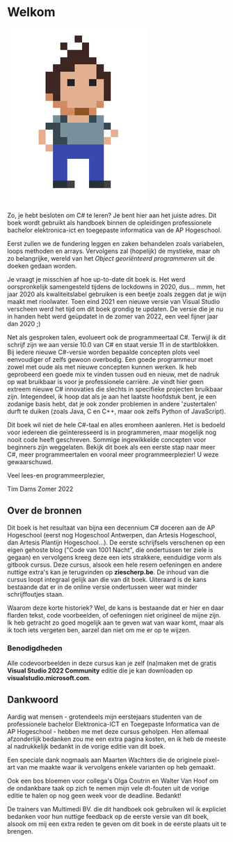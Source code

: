 
# Welkom


![](../assets/me.png)

Zo, je hebt besloten om C# te leren? Je bent hier aan het juiste adres. Dit boek wordt gebruikt als handboek binnen de opleidingen professionele bachelor elektronica-ict en toegepaste informatica van de AP Hogeschool. 

Eerst zullen we de fundering leggen en zaken behandelen zoals variabelen, loops methoden en arrays. Vervolgens zal (hopelijk) de mystieke, maar oh zo belangrijke, wereld van het *Object georiënteerd programmeren* uit de doeken gedaan worden.

Je vraagt je misschien af hoe up-to-date dit boek is. Het werd oorspronkelijk samengesteld tijdens de lockdowns in 2020, dus... mmm, het jaar 2020 als kwaliteitslabel gebruiken is een beetje zoals zeggen dat je wijn maakt met rioolwater. Toen eind 2021 een nieuwe versie van Visual Studio verscheen werd het tijd om dit boek grondig te updaten. De versie die je nu in handen hebt werd geüpdatet in de zomer van 2022, een veel fijner jaar dan 2020 ;) 

Net als gesproken talen, evolueert ook de programmeertaal C#. Terwijl ik dit schrijf zijn we aan versie 10.0 van C# en staat versie 11 in de startblokken. Bij iedere nieuwe C#-versie worden bepaalde concepten plots veel eenvoudiger of zelfs gewoon overbodig. Een goede programmeur moet zowel met oude als met nieuwe concepten kunnen werken. Ik heb geprobeerd een goede mix te vinden tussen oud en nieuw, met de nadruk op wat bruikbaar is voor je professionele carrière. Je vindt hier geen extreem nieuwe C# innovaties die slechts in specifieke projecten bruikbaar zijn. Integendeel, ik hoop dat als je aan het laatste hoofdstuk bent, je een zodanige basis hebt, dat je ook zonder problemen in andere 'zustertalen' durft te duiken (zoals Java, C en C++, maar ook zelfs Python of JavaScript).

Dit boek wil niet de hele C#-taal en alles eromheen aanleren. Het is bedoeld voor iedereen die geïnteresseerd is in programmeren, maar mogelijk nog nooit code heeft geschreven. Sommige ingewikkelde concepten voor beginners zijn weggelaten. Bekijk dit boek als een eerste stap naar meer C#, meer programmeertalen en vooral meer programmeerplezier! U weze gewaarschuwd.

Veel lees-en programmeerplezier,

Tim Dams 
Zomer 2022





## Over de bronnen

Dit boek is het resultaat van bijna een decennium C# doceren aan de AP Hogeschool (eerst nog Hogeschool Antwerpen, dan Artesis Hogeschool, dan Artesis Plantijn Hogeschool...). De eerste schrijfsels verschenen op een eigen gehoste blog ("Code van 1001 Nacht", die ondertussen ter ziele is gegaan) en vervolgens kreeg deze een iets strakkere, eenduidige vorm als gitbook cursus. Deze cursus, alsook een hele resem oefeningen en andere nuttige extra's kan je terugvinden op **ziescherp.be**. De inhoud van die cursus loopt integraal gelijk aan die van dit boek. Uiteraard is de kans bestaande dat er in de online versie ondertussen weer wat minder schrijffoutjes staan. 

Waarom deze korte historiek? Wel, de kans is bestaande dat er hier en daar flarden tekst, code voorbeelden, of oefeningen niet origineel de mijne zijn. Ik heb getracht zo goed mogelijk aan te geven wat van waar komt, maar als ik toch iets vergeten ben, aarzel dan niet om me er op te wijzen. 


### Benodigdheden

Alle codevoorbeelden in deze cursus kan je zelf (na)maken met de gratis **Visual Studio 2022 Community** editie die je kan downloaden op **visualstudio.microsoft.com**.



## Dankwoord

Aardig wat mensen - grotendeels mijn eerstejaars studenten van de professionele bachelor Elektronica-ICT  en Toegepaste Informatica van de AP Hogeschool - hebben me met deze cursus geholpen. Hen allemaal afzonderlijk bedanken zou me een extra pagina kosten, en ik heb de meeste al nadrukkelijk bedankt in de vorige editie van dit boek. 

Een speciale dank nogmaals aan Maarten Wachters die de originele pixel-art van me maakte waar ik vervolgens enkele varianten op heb gemaakt.

Ook een bos bloemen voor collega's Olga Coutrin en Walter Van Hoof om de ondankbare taak op zich te nemen mijn vele dt-fouten uit de vorige editie te halen op nog geen week voor de deadline. Bedankt!

De trainers van Multimedi BV. die dit handboek ook gebruiken wil ik expliciet bedanken voor hun nuttige feedback op de eerste versie van dit boek, alsook om mij een extra reden te geven om dit boek in de eerste plaats uit te brengen.



